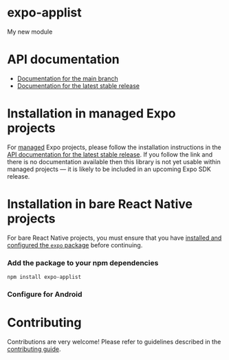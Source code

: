 # expo-applist

My new module

# API documentation

- [Documentation for the main branch](https://github.com/expo/expo/blob/main/docs/pages/versions/unversioned/sdk/applist.md)
- [Documentation for the latest stable release](https://docs.expo.dev/versions/latest/sdk/applist/)

# Installation in managed Expo projects

For [managed](https://docs.expo.dev/archive/managed-vs-bare/) Expo projects, please follow the installation instructions in the [API documentation for the latest stable release](#api-documentation). If you follow the link and there is no documentation available then this library is not yet usable within managed projects &mdash; it is likely to be included in an upcoming Expo SDK release.

# Installation in bare React Native projects

For bare React Native projects, you must ensure that you have [installed and configured the `expo` package](https://docs.expo.dev/bare/installing-expo-modules/) before continuing.

### Add the package to your npm dependencies

```
npm install expo-applist
```



### Configure for Android



# Contributing

Contributions are very welcome! Please refer to guidelines described in the [contributing guide]( https://github.com/expo/expo#contributing).
